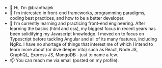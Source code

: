 - 👋 Hi, I’m @branthajek
- 👀 I’m interested in front-end frameworks, programming paradigms, coding best practices, and how to be a better developer.
- 🌱 I’m currently learning and practicing front-end engineering. After learning the basics (html and css), my biggest focus in recent years has been solidifying my Javascript knowledge. I moved on to focus on Typescript before tackling Angular and all of its many features, including NgRx. I have no shortage of things that interest me of which I intend to learn more about (or dive deeper into) such as React, Node JS, GraphQL, Express JS, MongoDB - just to name a few. 
- 📫 You can reach me via email (posted on my profile).

<!---
branthajek/branthajek is a ✨ special ✨ repository because its `README.md` (this file) appears on your GitHub profile.
You can click the Preview link to take a look at your changes.
--->
